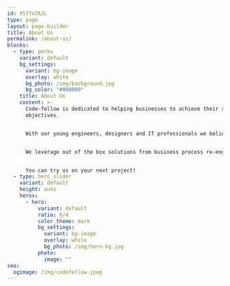 ```yaml
---
id: X57fo7AJL
type: page
layout: page-builder
title: About Us
permalink: /about-us/
blocks:
  - type: perks
    variant: default
    bg_settings:
      variant: bg-image
      overlay: white
      bg_photo: /img/background.jpg
      bg_color: "#000000"
    title: About Us
    content: >-
      Code-fellow is dedicated to helping businesses to achieve their strategic
      objectives. 


      With our young engineers, designers and IT professionals we believe in transforming the organizations into whole new digital world.


      We leverage out of the box solutions from business process re-engineering to process automation to make the business efficient and productive.


      You can try us on your next project!
  - type: hero_slider
    variant: default
    height: auto
    heros:
      - hero:
          variant: default
          ratio: 8/4
          color_theme: dark
          bg_settings:
            variant: bg-image
            overlay: white
            bg_photo: /img/hero-bg.jpg
          photo:
            image: ""
seo:
  ogimage: /img/codefellow.jpeg
---
```

